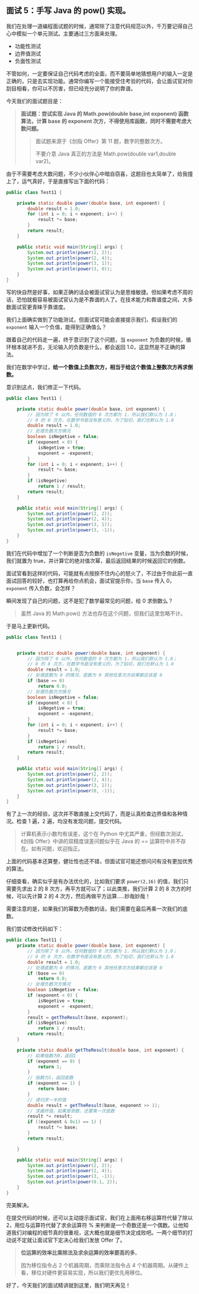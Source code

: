 ## 面试 5：手写 Java 的 pow() 实现。

我们在处理一道编程面试题的时候，通常除了注意代码规范以外，千万要记得自己心中模拟一个单元测试。主要通过三方面来处理。

- 功能性测试
- 边界值测试
- 负面性测试

不管如何，一定要保证自己代码考虑的全面，而不要简单地猜想用户的输入一定是正确的，只是去实现功能。通常你编写一个能接受住考验的代码，会让面试官对你刮目相看，你可以不厉害，但已经充分说明了你的靠谱。

今天我们的面试题目是：

> **面试题：尝试实现 Java 的 Math.pow(double base,int exponent) 函数算法，计算 base 的 exponent 次方，不得使用库函数，同时不需要考虑大数问题。**
>
> > 面试题来源于《剑指 Offer》第 11 题，数字的整数次方。
> >
> > 不要介意 Java 真正的方法是 Math.pow(double var1,double var2)。

由于不需要考虑大数问题，不少小伙伴心中暗自窃喜，这题目也太简单了，给我撞上了，运气真好，于是直接写出下面的代码：

```java
public class Test11 {

    private static double power(double base, int exponent) {
        double result = 1.0;
        for (int i = 0; i < exponent; i++) {
            result *= base;
        }
        return result;
    }

    public static void main(String[] args) {
        System.out.println(power(2, 2));
        System.out.println(power(2, 4));
        System.out.println(power(3, 1));
        System.out.println(power(3, 0));
    }
}
```

写的快自然是好事，如果正确的话会被面试官认为是思维敏捷。但如果考虑不周的话，恐怕就极容易被面试官认为是不靠谱的人了。在技术能力和靠谱度之间，大多数面试官更青睐于靠谱度。

我们上面确实做到了功能测试，但面试官可能会直接提示我们，假设我们的 `exponent` 输入一个负值，能得到正确值么？

跟着自己的代码走一遍，终于意识到了这个问题，当 `exponent` 为负数的时候，循环根本就进不去，无论输入的负数是什么，都会返回 1.0，这显然是不正确的算法。

我们在数学中学过，**给一个数值上负数次方，相当于给这个数值上整数次方再求倒数。**

意识到这点，我们修正一下代码。

```java
public class Test11 {

    private static double power(double base, int exponent) {
        // 因为除了 0 以外，任何数值的 0 次方都为 1，所以我们默认为 1.0；
        // 0 的 0 次方，在数学书是没有意义的，为了贴切，我们也默认为 1.0
        double result = 1.0;
        // 处理负数次方情况
        boolean isNegetive = false;
        if (exponent < 0) {
            isNegetive = true;
            exponent = -exponent;
        }
        for (int i = 0; i < exponent; i++) {
            result *= base;
        }
        if (isNegetive)
            return 1 / result;
        return result;
    }

    public static void main(String[] args) {
        System.out.println(power(2, 2));
        System.out.println(power(2, 4));
        System.out.println(power(3, 1));
        System.out.println(power(3, -1));
    }
}
```

我们在代码中增加了一个判断是否为负数的 `isNegetive` 变量，当为负数的时候，我们就置为 true，并计算它的绝对值次幂，最后返回结果的时候返回它的倒数。

面试官看到这样的代码，可能就有点按捺不住内心的怒火了，不过由于你此前一直面试回答的较好，也打算再给你点机会，面试官提示你，当 `base` 传入 0，`exponent` 传入负数，会怎样？

瞬间发现了自己的问题，这不是犯了数学最常见的问题，给 0 求倒数么？

> 虽然 Java 的 Math.pow() 方法也存在这个问题，但我们这里忽略不计。

于是马上更新代码。

```java
public class Test11 {


    private static double power(double base, int exponent) {
        // 因为除了 0 以外，任何数值的 0 次方都为 1，所以我们默认为 1.0；
        // 0 的 0 次方，在数学书是没有意义的，为了贴切，我们也默认为 1.0
        double result = 1.0;
        // 处理底数为 0 的情况，底数为 0 其他任意次方结果都应该是 0
        if (base == 0)
            return 0.0;
        // 处理负数次方情况
        boolean isNegetive = false;
        if (exponent < 0) {
            isNegetive = true;
            exponent = -exponent;
        }
        for (int i = 0; i < exponent; i++) {
            result *= base;
        }
        if (isNegetive)
            return 1 / result;
        return result;
    }

    public static void main(String[] args) {
        System.out.println(power(2, 2));
        System.out.println(power(2, 4));
        System.out.println(power(3, 1));
        System.out.println(power(0, -1));
    }
}
```

有了上一次的经验，这次并不敢直接上交代码了，而是认真检查边界值和各种情况。检查 1 遍，2 遍，均没有发现问题，提交代码。

> 计算机表示小数均有误差，这个在 Python 中尤其严重，但经数次测试，《剑指 Offer》中讲的双精度误差问题似乎在 Java 的 == 运算符中并不存在。如有问题，欢迎指正。

上面的代码基本还算整，健壮性也还不错，但面试官可能还想问问有没有更加优秀的算法。

仔细查看，确实似乎是有办法优化的，比如我们要求 `power(2,16)` 的值，我们只需要先求出 2 的 8 次方，再平方就可以了；以此类推，我们计算 2 的 8 次方的时候，可以先计算 2 的 4 次方，然后再做平方运算.....妙哉妙哉！

需要注意的是，如果我们的幂数为奇数的话，我们需要在最后再乘一次我们的底数。

我们尝试修改代码如下：

```java
public class Test11 {
    private static double power(double base, int exponent) {
        // 因为除了 0 以外，任何数值的 0 次方都为 1，所以我们默认为 1.0；
        // 0 的 0 次方，在数学书是没有意义的，为了贴切，我们也默认为 1.0
        double result = 1.0;
        // 处理底数为 0 的情况，底数为 0 其他任意次方结果都应该是 0
        if (base == 0)
            return 0.0;
        // 处理负数次方情况
        boolean isNegetive = false;
        if (exponent < 0) {
            isNegetive = true;
            exponent = -exponent;
        }
        result = getTheResult(base, exponent);
        if (isNegetive)
            return 1 / result;
        return result;
    }

    private static double getTheResult(double base, int exponent) {
        // 如果指数为0，返回1
        if (exponent == 0) {
            return 1;
        }
        // 指数为1，返回底数
        if (exponent == 1) {
            return base;
        }
        // 递归求一半的值
        double result = getTheResult(base, exponent >> 1);
        // 求最终值，如果是奇数，还要乘一次底数
        result *= result;
        if ((exponent & 0x1) == 1) {
            result *= base;
        }
        return result;

    }

    public static void main(String[] args) {
        System.out.println(power(2, 2));
        System.out.println(power(2, 4));
        System.out.println(power(3, -1));
        System.out.println(power(0.1, 2));
    }
}
```

完美解决。

在提交代码的时候，还可以主动提示面试官，我们在上面用右移运算符代替了除以 2，用位与运算符代替了求余运算符 % 来判断是一个奇数还是一个偶数。让他知道我们对编程的细节真的很重视，这大概也就是细节决定成败吧。一两个细节的打动说不定就让面试官下定决心给我们发放 Offer 了。

> **位运算的效率比乘除法及求余运算的效率要高的多**。
>
> 因为移位指令占 2 个机器周期，而乘除法指令占 4 个机器周期。从硬件上看，移位对硬件更容易实现，所以我们更优先用移位。

好了，今天我们的面试精讲就到这里，我们明天再见！



